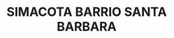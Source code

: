 ---
title: SIMACOTA BARRIO SANTA BARBARA
url: /simacota-barrio-santa-barbara/
latitude: 6.444
longitude: -73.336
---